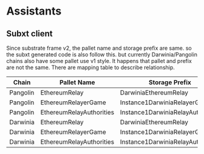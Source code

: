 Assistants
===

## Subxt client

Since substrate frame v2, the pallet name and storage prefix are same. so the
subxt generated code is also follow this. but currently Darwinia/Pangolin chains
also have some pallet use v1 style. It happens that pallet and prefix are not
the same. There are mapping table to describe relationship.

| Chain    | Pallet Name              | Storage Prefix                    |
| -------- | ------------------------ | --------------------------------- |
| Pangolin | EthereumRelay            | DarwiniaEthereumRelay             |
| Pangolin | EthereumRelayerGame      | Instance1DarwiniaRelayerGame      |
| Pangolin | EthereumRelayAuthorities | Instance1DarwiniaRelayAuthorities |
| Darwinia | EthereumRelay            | DarwiniaEthereumRelay             |
| Darwinia | EthereumRelayerGame      | Instance1DarwiniaRelayerGame      |
| Darwinia | EthereumRelayAuthorities | Instance1DarwiniaRelayAuthorities |



